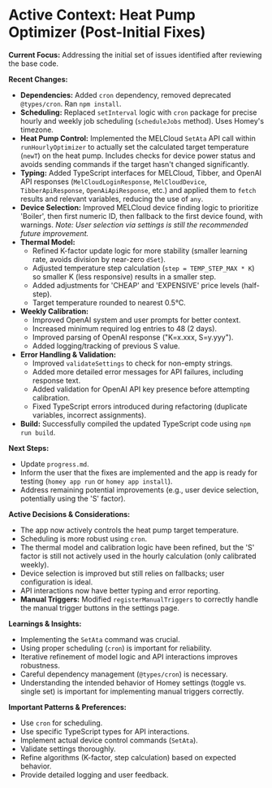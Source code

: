# Active Context: Heat Pump Optimizer (Post-Initial Fixes)

**Current Focus:** Addressing the initial set of issues identified after reviewing the base code.

**Recent Changes:**
*   **Dependencies:** Added `cron` dependency, removed deprecated `@types/cron`. Ran `npm install`.
*   **Scheduling:** Replaced `setInterval` logic with `cron` package for precise hourly and weekly job scheduling (`scheduleJobs` method). Uses Homey's timezone.
*   **Heat Pump Control:** Implemented the MELCloud `SetAta` API call within `runHourlyOptimizer` to actually set the calculated target temperature (`newT`) on the heat pump. Includes checks for device power status and avoids sending commands if the target hasn't changed significantly.
*   **Typing:** Added TypeScript interfaces for MELCloud, Tibber, and OpenAI API responses (`MelCloudLoginResponse`, `MelCloudDevice`, `TibberApiResponse`, `OpenAiApiResponse`, etc.) and applied them to `fetch` results and relevant variables, reducing the use of `any`.
*   **Device Selection:** Improved MELCloud device finding logic to prioritize 'Boiler', then first numeric ID, then fallback to the first device found, with warnings. *Note: User selection via settings is still the recommended future improvement.*
*   **Thermal Model:**
    *   Refined K-factor update logic for more stability (smaller learning rate, avoids division by near-zero `dSet`).
    *   Adjusted temperature step calculation (`step = TEMP_STEP_MAX * K`) so smaller K (less responsive) results in a smaller step.
    *   Added adjustments for 'CHEAP' and 'EXPENSIVE' price levels (half-step).
    *   Target temperature rounded to nearest 0.5°C.
*   **Weekly Calibration:**
    *   Improved OpenAI system and user prompts for better context.
    *   Increased minimum required log entries to 48 (2 days).
    *   Improved parsing of OpenAI response ("K=x.xxx, S=y.yyy").
    *   Added logging/tracking of previous S value.
*   **Error Handling & Validation:**
    *   Improved `validateSettings` to check for non-empty strings.
    *   Added more detailed error messages for API failures, including response text.
    *   Added validation for OpenAI API key presence before attempting calibration.
    *   Fixed TypeScript errors introduced during refactoring (duplicate variables, incorrect assignments).
*   **Build:** Successfully compiled the updated TypeScript code using `npm run build`.

**Next Steps:**
*   Update `progress.md`.
*   Inform the user that the fixes are implemented and the app is ready for testing (`homey app run` or `homey app install`).
*   Address remaining potential improvements (e.g., user device selection, potentially using the 'S' factor).

**Active Decisions & Considerations:**
*   The app now actively controls the heat pump target temperature.
*   Scheduling is more robust using `cron`.
*   The thermal model and calibration logic have been refined, but the 'S' factor is still not actively used in the hourly calculation (only calibrated weekly).
*   Device selection is improved but still relies on fallbacks; user configuration is ideal.
*   API interactions now have better typing and error reporting.
*   **Manual Triggers:** Modified `registerManualTriggers` to correctly handle the manual trigger buttons in the settings page.

**Learnings & Insights:**
*   Implementing the `SetAta` command was crucial.
*   Using proper scheduling (`cron`) is important for reliability.
*   Iterative refinement of model logic and API interactions improves robustness.
*   Careful dependency management (`@types/cron`) is necessary.
*   Understanding the intended behavior of Homey settings (toggle vs. single set) is important for implementing manual triggers correctly.

**Important Patterns & Preferences:**
*   Use `cron` for scheduling.
*   Use specific TypeScript types for API interactions.
*   Implement actual device control commands (`SetAta`).
*   Validate settings thoroughly.
*   Refine algorithms (K-factor, step calculation) based on expected behavior.
*   Provide detailed logging and user feedback.
